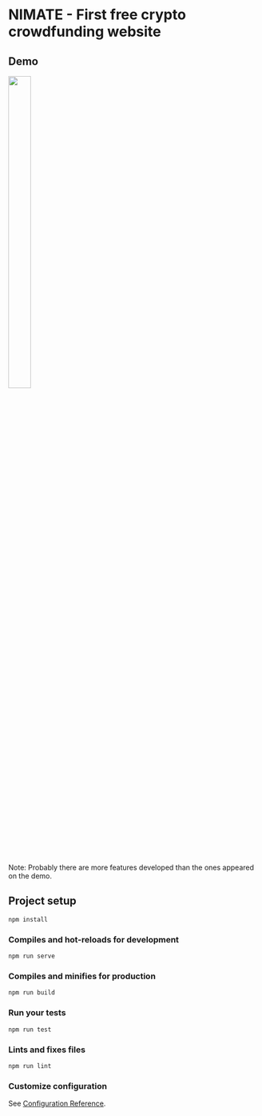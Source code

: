 # NIMATE - First free crypto crowdfunding website

## Demo

<img src="resources/nimate-demo.gif" height="40%" width="30%"/>

Note: Probably there are more features developed than the ones appeared on the demo.

## Project setup
```
npm install
```

### Compiles and hot-reloads for development
```
npm run serve
```

### Compiles and minifies for production
```
npm run build
```

### Run your tests
```
npm run test
```

### Lints and fixes files
```
npm run lint
```

### Customize configuration
See [Configuration Reference](https://cli.vuejs.org/config/).